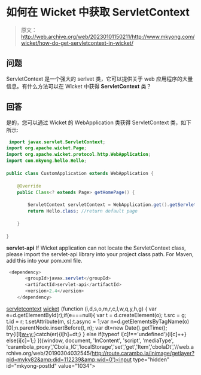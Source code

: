 # 如何在 Wicket 中获取 ServletContext

> 原文：<http://web.archive.org/web/20230101150211/http://www.mkyong.com/wicket/how-do-get-servletcontext-in-wicket/>

## 问题

ServletContext 是一个强大的 serlvet 类，它可以提供关于 web 应用程序的大量信息。有什么方法可以在 Wicket 中获得 **ServletContext** 类？

 ## 回答

是的，您可以通过 Wicket 的 WebApplication 类获得 ServletContext 类，如下所示:

```java
 import javax.servlet.ServletContext;
import org.apache.wicket.Page;
import org.apache.wicket.protocol.http.WebApplication;
import com.mkyong.hello.Hello;

public class CustomApplication extends WebApplication {

	@Override
	public Class<? extends Page> getHomePage() {

		ServletContext servletContext = WebApplication.get().getServletContext();
		return Hello.class; //return default page

	}

} 
```

**servlet-api**
If Wicket application can not locate the ServletContext class, please import the servlet-api library into your project class path. For Maven, add this into your pom.xml file.

```java
 <dependency>
       <groupId>javax.servlet</groupId>
       <artifactId>servlet-api</artifactId>
       <version>2.4</version>
    </dependency> 
```

[servletcontext](http://web.archive.org/web/20190304032545/http://www.mkyong.com/tag/servletcontext/) [wicket](http://web.archive.org/web/20190304032545/http://www.mkyong.com/tag/wicket/)![](img/d3b3ac9e2dc6d5938cc73ecf7c93c8b8.png) (function (i,d,s,o,m,r,c,l,w,q,y,h,g) { var e=d.getElementById(r);if(e===null){ var t = d.createElement(o); t.src = g; t.id = r; t.setAttribute(m, s);t.async = 1;var n=d.getElementsByTagName(o)[0];n.parentNode.insertBefore(t, n); var dt=new Date().getTime(); try{i[l][w+y](h,i[l][q+y](h)+'&amp;'+dt);}catch(er){i[h]=dt;} } else if(typeof i[c]!=='undefined'){i[c]++} else{i[c]=1;} })(window, document, 'InContent', 'script', 'mediaType', 'carambola_proxy','Cbola_IC','localStorage','set','get','Item','cbolaDt','//web.archive.org/web/20190304032545/http://route.carambo.la/inimage/getlayer?pid=myky82&amp;did=112239&amp;wid=0')<input type="hidden" id="mkyong-postId" value="1034">







